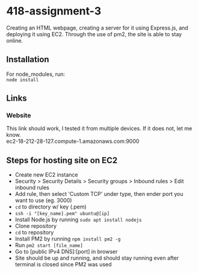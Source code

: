 # 418-assignment-3
Creating an HTML webpage, creating a server for it using Express.js, and deploying it using EC2. Through the use of pm2, the site is able to stay online.

## Installation
For node_modules, run:  
`node install`

## Links
### Website
This link should work, I tested it from multiple devices. If it does not, let me know.  
ec2-18-212-28-127.compute-1.amazonaws.com:9000 

## Steps for hosting site on EC2
- Create new EC2 instance
- Security > Security Details > Security groups > Inbound rules > Edit inbound rules
- Add rule, then select 'Custom TCP' under type, then ender port you want to use (eg. 3000)
- `cd` to directory w/ key (.pem)
- `ssh -i "[key_name].pem" ubuntu@[ip]`
- Install Node.js by running `sudo apt install nodejs`
- Clone repository
- `cd` to repository
- Install PM2 by running `npm install pm2 -g`
- Run `pm2 start [file_name]`
- Go to [public IPv4 DNS]:[port] in browser
- Site should be up and running, and should stay running even after terminal is closed since PM2 was used
